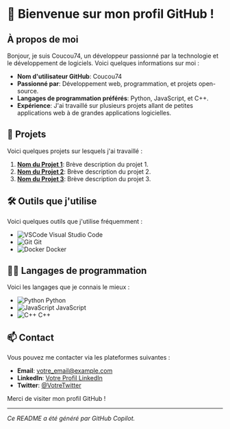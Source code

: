 # 👋 Bienvenue sur mon profil GitHub !

## À propos de moi

Bonjour, je suis Coucou74, un développeur passionné par la technologie et le développement de logiciels. Voici quelques informations sur moi :

- **Nom d'utilisateur GitHub**: Coucou74
- **Passionné par**: Développement web, programmation, et projets open-source.
- **Langages de programmation préférés**: Python, JavaScript, et C++.
- **Expérience**: J'ai travaillé sur plusieurs projets allant de petites applications web à de grandes applications logicielles.

## 🌟 Projets

Voici quelques projets sur lesquels j'ai travaillé :

1. **[Nom du Projet 1](lien_vers_projet_1)**: Brève description du projet 1.
2. **[Nom du Projet 2](lien_vers_projet_2)**: Brève description du projet 2.
3. **[Nom du Projet 3](lien_vers_projet_3)**: Brève description du projet 3.

## 🛠️ Outils que j'utilise

Voici quelques outils que j'utilise fréquemment :

- ![VSCode](https://img.shields.io/badge/VSCode-007ACC?style=for-the-badge&logo=visual-studio-code&logoColor=white) Visual Studio Code
- ![Git](https://img.shields.io/badge/Git-F05032?style=for-the-badge&logo=git&logoColor=white) Git
- ![Docker](https://img.shields.io/badge/Docker-2496ED?style=for-the-badge&logo=docker&logoColor=white) Docker

## 👨‍💻 Langages de programmation

Voici les langages que je connais le mieux :

- ![Python](https://img.shields.io/badge/Python-3776AB?style=for-the-badge&logo=python&logoColor=white) Python
- ![JavaScript](https://img.shields.io/badge/JavaScript-F7DF1E?style=for-the-badge&logo=javascript&logoColor=black) JavaScript
- ![C++](https://img.shields.io/badge/C++-00599C?style=for-the-badge&logo=cplusplus&logoColor=white) C++

## 📫 Contact

Vous pouvez me contacter via les plateformes suivantes :

- **Email**: [votre_email@example.com](mailto:votre_email@example.com)
- **LinkedIn**: [Votre Profil LinkedIn](lien_vers_linkedin)
- **Twitter**: [@VotreTwitter](https://twitter.com/VotreTwitter)

Merci de visiter mon profil GitHub !

---

*Ce README a été généré par GitHub Copilot.*
